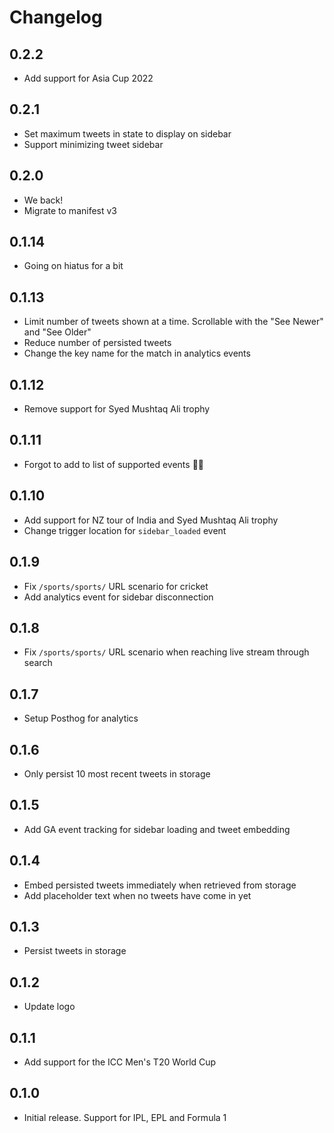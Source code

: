 # Changelog

## 0.2.2

- Add support for Asia Cup 2022

## 0.2.1

- Set maximum tweets in state to display on sidebar
- Support minimizing tweet sidebar

## 0.2.0

- We back!
- Migrate to manifest v3

## 0.1.14

- Going on hiatus for a bit

## 0.1.13

- Limit number of tweets shown at a time. Scrollable with the "See Newer" and "See Older"
- Reduce number of persisted tweets
- Change the key name for the match in analytics events

## 0.1.12

- Remove support for Syed Mushtaq Ali trophy

## 0.1.11

- Forgot to add to list of supported events 🤦‍♂️

## 0.1.10

- Add support for NZ tour of India and Syed Mushtaq Ali trophy
- Change trigger location for `sidebar_loaded` event

## 0.1.9

- Fix `/sports/sports/` URL scenario for cricket
- Add analytics event for sidebar disconnection

## 0.1.8

- Fix `/sports/sports/` URL scenario when reaching live stream through search

## 0.1.7

- Setup Posthog for analytics

## 0.1.6

- Only persist 10 most recent tweets in storage

## 0.1.5

- Add GA event tracking for sidebar loading and tweet embedding

## 0.1.4

- Embed persisted tweets immediately when retrieved from storage
- Add placeholder text when no tweets have come in yet

## 0.1.3

- Persist tweets in storage

## 0.1.2

- Update logo

## 0.1.1

- Add support for the ICC Men's T20 World Cup

## 0.1.0

- Initial release. Support for IPL, EPL and Formula 1
